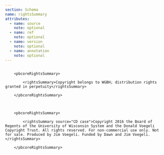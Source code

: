 ```yaml
---
section: Schema
name: rightsSummary
attributes:
  - name: source
    note: optional
  - name: ref
    note: optional
  - name: version
    note: optional
  - name: annotation
    note: optional
---
```

<pre>
  <code>
	&lt;pbcoreRightsSummary&gt;<br>
     	&lt;rightsSummary&gt;Copyright belongs to WGBH; distribution rights granted in perpetuity&lt;/rightsSummary&gt;<br>
	&lt;/pbcoreRightsSummary&gt;
  </code>
</pre>

<pre>
  <code>
	&lt;pbcoreRightsSummary&gt;<br>
		&lt;rightsSummary source=&quot;CD case&quot;&gt;Copyright 2016 the Board of Regents of the University of Wisconsin System and the Donald Voegeli Copyright Trust. All rights reserved. For non-commercial use only. Not for sale. Produced by Jim Voegeli. Funded by Dawn and Jim Voegeli.&lt;/rightsSummary&gt;<br>
	&lt;/pbcoreRightsSummary&gt;<br>
  </code>
</pre>
